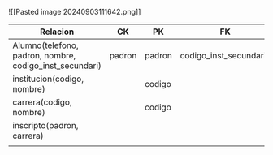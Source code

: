 ![[Pasted image 20240903111642.png]]

| Relacion                                                | CK     | PK     | FK                     |     |
| ------------------------------------------------------- | ------ | ------ | ---------------------- | --- |
| Alumno(telefono, padron, nombre, codigo_inst_secundari) | padron | padron | codigo_inst_secundaria |     |
| institucion(codigo, nombre)                             |        | codigo |                        |     |
| carrera(codigo, nombre)                                 |        | codigo |                        |     |
| inscripto(padron, carrera)                              |        |        |                        |     |
|                                                         |        |        |                        |     |
